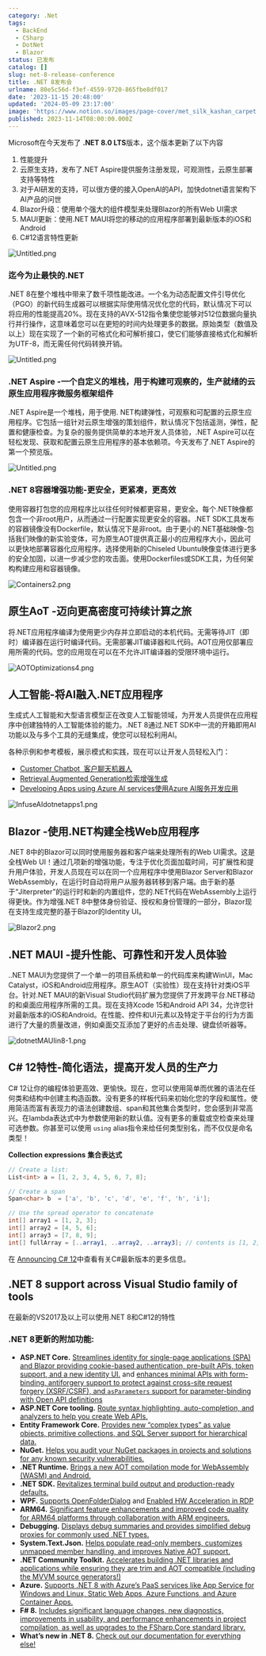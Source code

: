 ```yaml
---
category: .Net
tags:
  - BackEnd
  - CSharp
  - DotNet
  - Blazor
status: 已发布
catalog: []
slug: net-8-release-conference
title: .NET 8发布会
urlname: 80e5c56d-f3ef-4559-9720-865fbe8df017
date: '2023-11-15 20:48:00'
updated: '2024-05-09 23:17:00'
image: 'https://www.notion.so/images/page-cover/met_silk_kashan_carpet.jpg'
published: 2023-11-14T08:00:00.000Z
---
```


Microsoft在今天发布了 **.NET 8.0 LTS**版本，这个版本更新了以下内容

1. 性能提升
2. 云原生支持，发布了.NET Aspire提供服务注册发现，可观测性，云原生部署支持等特性
3. 对于AI研发的支持，可以很方便的接入OpenAI的API，加快dotnet语言架构下AI产品的问世
4. Blazor升级：使用单个强大的组件模型来处理Blazor的所有Web UI需求
5. MAUI更新：使用.NET MAUI将您的移动的应用程序部署到最新版本的iOS和Android
6. C#12语言特性更新

![Untitled.png](https://prod-files-secure.s3.us-west-2.amazonaws.com/5d24fe63-e567-4804-86f9-9fdc62e13082/10cda029-65af-4ea7-b30e-605b2d9e6c57/Untitled.png?X-Amz-Algorithm=AWS4-HMAC-SHA256&X-Amz-Content-Sha256=UNSIGNED-PAYLOAD&X-Amz-Credential=ASIAZI2LB466263XR2ZB%2F20250201%2Fus-west-2%2Fs3%2Faws4_request&X-Amz-Date=20250201T053449Z&X-Amz-Expires=3600&X-Amz-Security-Token=IQoJb3JpZ2luX2VjEMb%2F%2F%2F%2F%2F%2F%2F%2F%2F%2FwEaCXVzLXdlc3QtMiJHMEUCIQCuXhy18hUXAp4GchC45FfymwqYRBi1h%2F66%2F1hvcv0GWgIgYDWT6aS%2F6D8k%2FOtPrgkE%2B8H4m8kj5j%2BL59y%2B1powCuwqiAQIzv%2F%2F%2F%2F%2F%2F%2F%2F%2F%2FARAAGgw2Mzc0MjMxODM4MDUiDHtWmAyshDOecDCQ9yrcA485MsQ9cbstB%2FD5qg8IIUGqYykSADfjdZmGMbi9j9aSB3NCl24D%2BtLXC%2Fb9YZDRAk0ZhMS3NRMTMBHYbxzBSnGZtBYJj4T44AuDaCLGTyBmKxmcIc%2FWC3sKij8tPojduIFfEBv7RYDrp6toXnfchfMyQNabzSEKPQTyEzdHrp6jRa8nr%2FsSUxgiyYIQ9Y57k7hfvJpXSlu%2BfATQcNr38qv%2BL7zG5Da%2FUUUrTK87LC9TCN1aRMe6o%2F8abVlLhDBMiu%2FtEYg%2Bf0ZQVvqLn9dcZVGIgYCEihGY743tOS%2FGfzUh1X1yiMZUcSgsrt88%2BmNGBEXjiEBlQdw%2Fl6paus0pZDX4bJ%2BM0f8EQ9I4eaOaa00ku%2FQcnx%2FWmf1WFJXchOZuzJbNN3igfjLsXxuupagP5Uk6LgoS6M4R%2FEtdQihGo2m3veWLLuKoRsq8L7twvtno6pwZQDyCnRpD6IjpNMgZ%2BY3I2z1ruvxaZX8ZQkAmkykkhWstenhDPKxxZkh%2ByAcrl2jOrEIwkU6eYGSShkwJJXQ%2BxTiLgvP7F2e3mh3%2BJEImQbEoPfTjXYFcpo6hBirUvChXevfTqgeCSKjy02vaSPQS4qLldR%2Fg8wXtL7gvwFawKqRaIwFbQW46i%2FXxMKbd9rwGOqUBYtcv9YxfZ232H82bmxoeN4OLHO1YWzeRA5BRNgGudOJVHXYgTj340oPMhsGCP85%2BTfBDY2IXvnWn38IZvnmzNvrIb6sHXuMENt%2BDVQlRFnvt302moJOZmR2MG5Wqp6IsuTT2qQLMlE%2BbdW%2FIjqN%2FObLPF%2FhhNNd7n3QGOA1pdTrFe8NcexaHPfwToSdVa4rFzXd%2FbfPrFMAp%2BbArs%2BxKY4R9H1Ka&X-Amz-Signature=b6bc3c956db5846f1cab48dd9b8fb2e7afd0548286686f1f3061f033ad870a8c&X-Amz-SignedHeaders=host&x-id=GetObject)


### **迄今为止最快的.NET**


.NET 8在整个堆栈中带来了数千项性能改进。一个名为动态配置文件引导优化（PGO）的新代码生成器可以根据实际使用情况优化您的代码，默认情况下可以将应用的性能提高20%。现在支持的AVX-512指令集使您能够对512位数据向量执行并行操作，这意味着您可以在更短的时间内处理更多的数据。原始类型（数值及以上）现在实现了一个新的可格式化和可解析接口，使它们能够直接格式化和解析为UTF-8，而无需任何代码转换开销。


![Untitled.png](https://prod-files-secure.s3.us-west-2.amazonaws.com/5d24fe63-e567-4804-86f9-9fdc62e13082/edcbf140-d619-4389-a4a6-f97c113ab9f2/Untitled.png?X-Amz-Algorithm=AWS4-HMAC-SHA256&X-Amz-Content-Sha256=UNSIGNED-PAYLOAD&X-Amz-Credential=ASIAZI2LB466263XR2ZB%2F20250201%2Fus-west-2%2Fs3%2Faws4_request&X-Amz-Date=20250201T053449Z&X-Amz-Expires=3600&X-Amz-Security-Token=IQoJb3JpZ2luX2VjEMb%2F%2F%2F%2F%2F%2F%2F%2F%2F%2FwEaCXVzLXdlc3QtMiJHMEUCIQCuXhy18hUXAp4GchC45FfymwqYRBi1h%2F66%2F1hvcv0GWgIgYDWT6aS%2F6D8k%2FOtPrgkE%2B8H4m8kj5j%2BL59y%2B1powCuwqiAQIzv%2F%2F%2F%2F%2F%2F%2F%2F%2F%2FARAAGgw2Mzc0MjMxODM4MDUiDHtWmAyshDOecDCQ9yrcA485MsQ9cbstB%2FD5qg8IIUGqYykSADfjdZmGMbi9j9aSB3NCl24D%2BtLXC%2Fb9YZDRAk0ZhMS3NRMTMBHYbxzBSnGZtBYJj4T44AuDaCLGTyBmKxmcIc%2FWC3sKij8tPojduIFfEBv7RYDrp6toXnfchfMyQNabzSEKPQTyEzdHrp6jRa8nr%2FsSUxgiyYIQ9Y57k7hfvJpXSlu%2BfATQcNr38qv%2BL7zG5Da%2FUUUrTK87LC9TCN1aRMe6o%2F8abVlLhDBMiu%2FtEYg%2Bf0ZQVvqLn9dcZVGIgYCEihGY743tOS%2FGfzUh1X1yiMZUcSgsrt88%2BmNGBEXjiEBlQdw%2Fl6paus0pZDX4bJ%2BM0f8EQ9I4eaOaa00ku%2FQcnx%2FWmf1WFJXchOZuzJbNN3igfjLsXxuupagP5Uk6LgoS6M4R%2FEtdQihGo2m3veWLLuKoRsq8L7twvtno6pwZQDyCnRpD6IjpNMgZ%2BY3I2z1ruvxaZX8ZQkAmkykkhWstenhDPKxxZkh%2ByAcrl2jOrEIwkU6eYGSShkwJJXQ%2BxTiLgvP7F2e3mh3%2BJEImQbEoPfTjXYFcpo6hBirUvChXevfTqgeCSKjy02vaSPQS4qLldR%2Fg8wXtL7gvwFawKqRaIwFbQW46i%2FXxMKbd9rwGOqUBYtcv9YxfZ232H82bmxoeN4OLHO1YWzeRA5BRNgGudOJVHXYgTj340oPMhsGCP85%2BTfBDY2IXvnWn38IZvnmzNvrIb6sHXuMENt%2BDVQlRFnvt302moJOZmR2MG5Wqp6IsuTT2qQLMlE%2BbdW%2FIjqN%2FObLPF%2FhhNNd7n3QGOA1pdTrFe8NcexaHPfwToSdVa4rFzXd%2FbfPrFMAp%2BbArs%2BxKY4R9H1Ka&X-Amz-Signature=084544e4a0d82b1224b0c4d68009577070ea88c0c34a0595a7fade1560807047&X-Amz-SignedHeaders=host&x-id=GetObject)


### **.NET Aspire -一个自定义的堆栈，用于构建可观察的，生产就绪的云原生应用程序微服务框架组件**


.NET Aspire是一个堆栈，用于使用. NET构建弹性，可观察和可配置的云原生应用程序。它包括一组针对云原生增强的策划组件，默认情况下包括遥测，弹性，配置和健康检查。为复杂的服务提供简单的本地开发人员体验，.NET Aspire可以在轻松发现、获取和配置云原生应用程序的基本依赖项。今天发布了.NET Aspire的第一个预览版。


![Untitled.png](https://prod-files-secure.s3.us-west-2.amazonaws.com/5d24fe63-e567-4804-86f9-9fdc62e13082/ff6a34d3-ac25-412d-9204-a7263d00528f/Untitled.png?X-Amz-Algorithm=AWS4-HMAC-SHA256&X-Amz-Content-Sha256=UNSIGNED-PAYLOAD&X-Amz-Credential=ASIAZI2LB466263XR2ZB%2F20250201%2Fus-west-2%2Fs3%2Faws4_request&X-Amz-Date=20250201T053449Z&X-Amz-Expires=3600&X-Amz-Security-Token=IQoJb3JpZ2luX2VjEMb%2F%2F%2F%2F%2F%2F%2F%2F%2F%2FwEaCXVzLXdlc3QtMiJHMEUCIQCuXhy18hUXAp4GchC45FfymwqYRBi1h%2F66%2F1hvcv0GWgIgYDWT6aS%2F6D8k%2FOtPrgkE%2B8H4m8kj5j%2BL59y%2B1powCuwqiAQIzv%2F%2F%2F%2F%2F%2F%2F%2F%2F%2FARAAGgw2Mzc0MjMxODM4MDUiDHtWmAyshDOecDCQ9yrcA485MsQ9cbstB%2FD5qg8IIUGqYykSADfjdZmGMbi9j9aSB3NCl24D%2BtLXC%2Fb9YZDRAk0ZhMS3NRMTMBHYbxzBSnGZtBYJj4T44AuDaCLGTyBmKxmcIc%2FWC3sKij8tPojduIFfEBv7RYDrp6toXnfchfMyQNabzSEKPQTyEzdHrp6jRa8nr%2FsSUxgiyYIQ9Y57k7hfvJpXSlu%2BfATQcNr38qv%2BL7zG5Da%2FUUUrTK87LC9TCN1aRMe6o%2F8abVlLhDBMiu%2FtEYg%2Bf0ZQVvqLn9dcZVGIgYCEihGY743tOS%2FGfzUh1X1yiMZUcSgsrt88%2BmNGBEXjiEBlQdw%2Fl6paus0pZDX4bJ%2BM0f8EQ9I4eaOaa00ku%2FQcnx%2FWmf1WFJXchOZuzJbNN3igfjLsXxuupagP5Uk6LgoS6M4R%2FEtdQihGo2m3veWLLuKoRsq8L7twvtno6pwZQDyCnRpD6IjpNMgZ%2BY3I2z1ruvxaZX8ZQkAmkykkhWstenhDPKxxZkh%2ByAcrl2jOrEIwkU6eYGSShkwJJXQ%2BxTiLgvP7F2e3mh3%2BJEImQbEoPfTjXYFcpo6hBirUvChXevfTqgeCSKjy02vaSPQS4qLldR%2Fg8wXtL7gvwFawKqRaIwFbQW46i%2FXxMKbd9rwGOqUBYtcv9YxfZ232H82bmxoeN4OLHO1YWzeRA5BRNgGudOJVHXYgTj340oPMhsGCP85%2BTfBDY2IXvnWn38IZvnmzNvrIb6sHXuMENt%2BDVQlRFnvt302moJOZmR2MG5Wqp6IsuTT2qQLMlE%2BbdW%2FIjqN%2FObLPF%2FhhNNd7n3QGOA1pdTrFe8NcexaHPfwToSdVa4rFzXd%2FbfPrFMAp%2BbArs%2BxKY4R9H1Ka&X-Amz-Signature=addfad6656cd3c1e32fc5a67c203bf4e943abb20b2482b07c9db469807c2530d&X-Amz-SignedHeaders=host&x-id=GetObject)


### **.NET 8容器增强功能-更安全，更紧凑，更高效**


使用容器打包您的应用程序比以往任何时候都更容易，更安全。每个.NET映像都包含一个非root用户，从而通过一行配置实现更安全的容器。.NET SDK工具发布的容器镜像没有Dockerfile，默认情况下是非root。由于更小的.NET基础映像-包括我们映像的新实验变体，可为原生AOT提供真正最小的应用程序大小，因此可以更快地部署容器化应用程序。选择使用新的Chiseled Ubuntu映像变体进行更多的安全加固，以进一步减少您的攻击面。使用Dockerfiles或SDK工具，为任何架构构建应用和容器镜像。


![Containers2.png](https://devblogs.microsoft.com/dotnet/wp-content/uploads/sites/10/2023/11/Containers2.png)


## 原生AoT -迈向更高密度可持续计算之旅


将.NET应用程序编译为使用更少内存并立即启动的本机代码。无需等待JIT（即时）编译器在运行时编译代码。无需部署JIT编译器和IL代码。AOT应用仅部署应用所需的代码。您的应用现在可以在不允许JIT编译器的受限环境中运行。


![AOTOptimizations4.png](https://devblogs.microsoft.com/dotnet/wp-content/uploads/sites/10/2023/11/AOTOptimizations4.png)


## 人工智能-将AI融入.NET应用程序


生成式人工智能和大型语言模型正在改变人工智能领域，为开发人员提供在应用程序中创建独特的人工智能体验的能力。.NET 8通过.NET SDK中一流的开箱即用AI功能以及与多个工具的无缝集成，使您可以轻松利用AI。


各种示例和参考模板，展示模式和实践，现在可以让开发人员轻松入门：

- [Customer Chatbot](https://github.com/dotnet/eShop)[ ](https://github.com/dotnet/eShop)[ 客户聊天机器人](https://github.com/dotnet/eShop)
- [Retrieval Augmented Generation](https://github.com/Azure-Samples/azure-search-openai-demo-csharp)[检索增强生成](https://github.com/Azure-Samples/azure-search-openai-demo-csharp)
- [Developing Apps using Azure AI services](https://devblogs.microsoft.com/dotnet/demystifying-retrieval-augmented-generation-with-dotnet/)[使用Azure AI服务开发应用](https://devblogs.microsoft.com/dotnet/demystifying-retrieval-augmented-generation-with-dotnet/)

![InfuseAIdotnetapps1.png](https://devblogs.microsoft.com/dotnet/wp-content/uploads/sites/10/2023/11/InfuseAIdotnetapps1.png)


## Blazor -使用.NET构建全栈Web应用程序


.NET 8中的Blazor可以同时使用服务器和客户端来处理所有的Web UI需求。这是全栈Web UI！通过几项新的增强功能，专注于优化页面加载时间，可扩展性和提升用户体验，开发人员现在可以在同一个应用程序中使用Blazor Server和Blazor WebAssembly，在运行时自动将用户从服务器转移到客户端。由于新的基于“Jiterpreter”的运行时和新的内置组件，您的.NET代码在WebAssembly上运行得更快。作为增强.NET 8中整体身份验证、授权和身份管理的一部分，Blazor现在支持生成完整的基于Blazor的Identity UI。


![Blazor2.png](https://devblogs.microsoft.com/dotnet/wp-content/uploads/sites/10/2023/11/Blazor2.png)


## .NET MAUI -提升性能、可靠性和开发人员体验


..NET MAUI为您提供了一个单一的项目系统和单一的代码库来构建WinUI，Mac Catalyst，iOS和Android应用程序。原生AOT（实验性）现在支持针对类iOS平台。针对.NET MAUI的新Visual Studio代码扩展为您提供了开发跨平台.NET移动的和桌面应用程序所需的工具。现在支持Xcode 15和Android API 34，允许您针对最新版本的iOS和Android。在性能、控件和UI元素以及特定于平台的行为方面进行了大量的质量改进，例如桌面交互添加了更好的点击处理、键盘侦听器等。


![dotnetMAUIin8-1.png](https://devblogs.microsoft.com/dotnet/wp-content/uploads/sites/10/2023/11/dotnetMAUIin8-1.png)


## C# 12特性-简化语法，提高开发人员的生产力


C# 12让你的编程体验更高效、更愉快。现在，您可以使用简单而优雅的语法在任何类和结构中创建主构造函数。没有更多的样板代码来初始化您的字段和属性。使用简洁而富有表现力的语法创建数组、span和其他集合类型时，您会感到非常高兴。在lambda表达式中为参数使用新的默认值。没有更多的重载或空检查来处理可选参数。你甚至可以使用 `using` alias指令来给任何类型别名，而不仅仅是命名类型！


**Collection expressions** **集合表达式**


```c#
// Create a list:
List<int> a = [1, 2, 3, 4, 5, 6, 7, 8];

// Create a span
Span<char> b  = ['a', 'b', 'c', 'd', 'e', 'f', 'h', 'i'];

// Use the spread operator to concatenate
int[] array1 = [1, 2, 3];
int[] array2 = [4, 5, 6];
int[] array3 = [7, 8, 9];
int[] fullArray = [..array1, ..array2, ..array3]; // contents is [1, 2, 3, 4, 5, 6, 7, 8, 9]
```


在 [Announcing C# 12](https://devblogs.microsoft.com/dotnet/announcing-csharp-12)中查看有关C#最新版本的更多信息。


## .NET 8 support across Visual Studio family of tools


在最新的VS2017及以上可以使用.NET 8和C#12的特性


### .NET 8更新的附加功能:

- **ASP.NET Core.** [Streamlines identity for single-page applications (SPA) and Blazor providing cookie-based authentication, pre-built APIs, token support, and a new identity UI.](https://devblogs.microsoft.com/dotnet/whats-new-with-identity-in-dotnet-8/) and [enhances minimal APIs with form-binding, antiforgery support to protect against cross-site request forgery (XSRF/CSRF), and ](https://learn.microsoft.com/aspnet/core/release-notes/aspnetcore-8.0#minimal-apis)[`asParameters`](https://learn.microsoft.com/aspnet/core/release-notes/aspnetcore-8.0#minimal-apis)[ support for parameter-binding with Open API definitions](https://learn.microsoft.com/aspnet/core/release-notes/aspnetcore-8.0#minimal-apis)
- **ASP.NET Core tooling.** [Route syntax highlighting, auto-completion, and analyzers to help you create Web APIs.](https://devblogs.microsoft.com/dotnet/aspnet-core-route-tooling-dotnet-8/)
- **Entity Framework Core.** [Provides new “complex types” as value objects, primitive collections, and SQL Server support for hierarchical data.](https://devblogs.microsoft.com/dotnet/announcing-ef8-rc2/)
- **NuGet.** [Helps you audit your NuGet packages in projects and solutions for any known security vulnerabilities.](https://learn.microsoft.com/nuget/concepts/auditing-packages)
- **.NET Runtime.** [Brings a new AOT compilation mode for WebAssembly (WASM) and Android.](https://devblogs.microsoft.com/dotnet/announcing-dotnet-8-rc1/#androidstripilafteraot-mode-on-android)
- **.NET SDK.** [Revitalizes terminal build output and production-ready defaults.](https://learn.microsoft.com/dotnet/core/whats-new/dotnet-8#net-sdk)
- **WPF.** [Supports OpenFolderDialog](https://devblogs.microsoft.com/dotnet/wpf-file-dialog-improvements-in-dotnet-8/) and [Enabled HW Acceleration in RDP](https://devblogs.microsoft.com/dotnet/announcing-dotnet-8-rc1/#wpf-hardware-acceleration-in-rdp)
- **ARM64.** [Significant feature enhancements and improved code quality for ARM64 platforms through collaboration with ARM engineers.](https://devblogs.microsoft.com/dotnet/this-arm64-performance-in-dotnet-8/)
- **Debugging.** [Displays debug summaries and provides simplified debug proxies for commonly used .NET types.](https://devblogs.microsoft.com/dotnet/debugging-enhancements-in-dotnet-8/)
- **System.Text.Json.** [Helps populate read-only members, customizes unmapped member handling, and improves Native AOT support.](https://devblogs.microsoft.com/dotnet/system-text-json-in-dotnet-8/)
- **.NET Community Toolkit.** [Accelerates building .NET libraries and applications while ensuring they are trim and AOT compatible (including the MVVM source generators!)](https://devblogs.microsoft.com/dotnet/announcing-the-dotnet-community-toolkit-821/)
- **Azure.** [Supports .NET 8 with Azure’s PaaS services like App Service for Windows and Linux, Static Web Apps, Azure Functions, and Azure Container Apps.](https://aka.ms/appservice-dotnet8)
- **F# 8.** [Includes significant language changes, new diagnostics, improvements in usability, and performance enhancements in project compilation, as well as upgrades to the FSharp.Core standard library.](https://devblogs.microsoft.com/dotnet/announcing-fsharp-8/)
- **What’s new in .NET 8.** [Check out our documentation for everything else!](https://learn.microsoft.com/dotnet/core/whats-new/dotnet-8)
